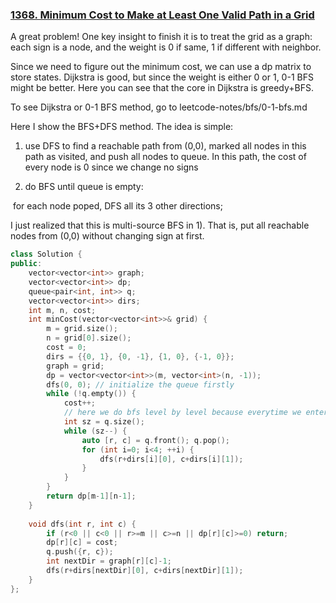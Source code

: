 ### [1368. Minimum Cost to Make at Least One Valid Path in a Grid](https://leetcode.com/problems/minimum-cost-to-make-at-least-one-valid-path-in-a-grid/)

A great problem! One key insight to finish it is to treat the grid as a graph: each sign is a node, and the weight is 0 if same, 1 if different with neighbor. 

Since we need to figure out the minimum cost, we can use a dp matrix to store states. Dijkstra is good, but since the weight is either 0 or 1, 0-1 BFS might be better. Here you can see that the core in Dijkstra is greedy+BFS.

To see Dijkstra or 0-1 BFS  method, go to leetcode-notes/bfs/0-1-bfs.md

Here I show the BFS+DFS method. The idea is simple:

1) use DFS to find a reachable path from (0,0), marked all nodes in this path as visited, and push all nodes to queue. In this path, the cost of every node is 0 since we change no signs

2) do BFS until queue is empty:

​		for each node poped, DFS all its 3 other directions;

I just realized that this is multi-source BFS in 1). That is, put all reachable nodes from (0,0) without changing sign at first. 

```c++
class Solution {
public:
    vector<vector<int>> graph;
    vector<vector<int>> dp;
    queue<pair<int, int>> q;
    vector<vector<int>> dirs;
    int m, n, cost; 
    int minCost(vector<vector<int>>& grid) {
        m = grid.size();
        n = grid[0].size();
        cost = 0;
        dirs = {{0, 1}, {0, -1}, {1, 0}, {-1, 0}};
        graph = grid;
        dp = vector<vector<int>>(m, vector<int>(n, -1));
        dfs(0, 0); // initialize the queue firstly
        while (!q.empty()) {
            cost++; 
            // here we do bfs level by level because everytime we enter next level, cost+1
            int sz = q.size();
            while (sz--) {
                auto [r, c] = q.front(); q.pop();
                for (int i=0; i<4; ++i) {
                    dfs(r+dirs[i][0], c+dirs[i][1]);
                }
            }
        }
        return dp[m-1][n-1];
    }
    
    void dfs(int r, int c) {
        if (r<0 || c<0 || r>=m || c>=n || dp[r][c]>=0) return;
        dp[r][c] = cost;
        q.push({r, c});
        int nextDir = graph[r][c]-1;
        dfs(r+dirs[nextDir][0], c+dirs[nextDir][1]); 
    }
};
```



